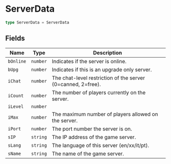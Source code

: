 # ServerData



```typescript
type ServerData = ServerData
```

## Fields

| Name | Type | Description |
|------|------|-------------|
| `bOnline` | `number` | Indicates if the server is online. |
| `bUpg` | `number` | Indicates if this is an upgrade only server. |
| `iChat` | `number` | The chat-level restriction of the server (0=canned, 2=free). |
| `iCount` | `number` | The number of players currently on the server. |
| `iLevel` | `number` |  |
| `iMax` | `number` | The maximum number of players allowed on the server. |
| `iPort` | `number` | The port number the server is on. |
| `sIP` | `string` | The IP address of the game server. |
| `sLang` | `string` | The language of this server (en/xx/it/pt). |
| `sName` | `string` | The name of the game server. |
